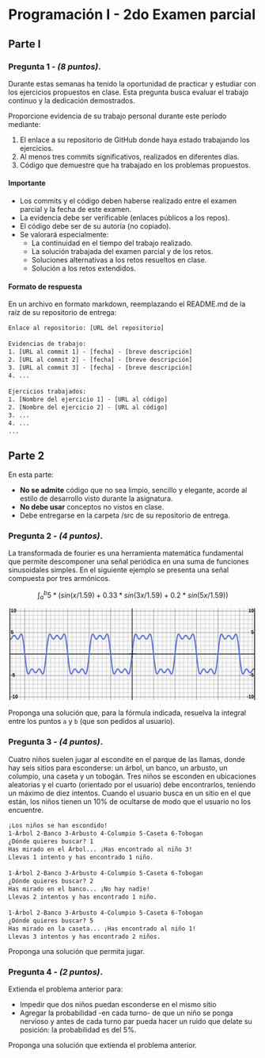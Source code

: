 # Programación I - 2do Examen parcial

## Parte I

### Pregunta 1 - *(8 puntos)*.

Durante estas semanas ha tenido la oportunidad de practicar y estudiar con los ejercicios propuestos en clase. Esta pregunta busca evaluar el trabajo continuo y la dedicación demostrados.

Proporcione evidencia de su trabajo personal durante este período mediante:

1. El enlace a su repositorio de GitHub donde haya estado trabajando los ejercicios.
1. Al menos tres commits significativos, realizados en diferentes días.
1. Código que demuestre que ha trabajado en los problemas propuestos.

#### Importante

- Los commits y el código deben haberse realizado entre el examen parcial y la fecha de este examen.
- La evidencia debe ser verificable (enlaces públicos a los repos).
- El código debe ser de su autoría (no copiado).
- Se valorará especialmente:
  - La continuidad en el tiempo del trabajo realizado.
  - La solución trabajada del examen parcial y de los retos.
  - Soluciones alternativas a los retos resueltos en clase.
  - Solución a los retos extendidos.

#### Formato de respuesta

En un archivo en formato markdown, reemplazando el README.md de la raíz de su repositorio de entrega:

```
Enlace al repositorio: [URL del repositorio]

Evidencias de trabajo:
1. [URL al commit 1] - [fecha] - [breve descripción]
2. [URL al commit 2] - [fecha] - [breve descripción]
3. [URL al commit 3] - [fecha] - [breve descripción]
4. ...

Ejercicios trabajados:
1. [Nombre del ejercicio 1] - [URL al código]
2. [Nombre del ejercicio 2] - [URL al código]
3. ...
4. ...
...
```

## Parte 2

En esta parte:

- **No se admite** código que no sea limpio, sencillo y elegante, acorde al estilo de desarrollo visto durante la asignatura.
- **No debe usar** conceptos no vistos en clase.
- Debe entregarse en la carpeta /src de su repositorio de entrega.

### Pregunta 2 - *(4 puntos)*.

La transformada de fourier es una herramienta matemática fundamental que permite descomponer una señal periódica en una suma de funciones sinusoidales simples. En el siguiente ejemplo se presenta una señal compuesta por tres armónicos.

<div align=center>

```math
\int_a^b 5 * (sin(x/1.59) + 0.33 * sin(3x/1.59) + 0.2 * sin(5x/1.59))
```

![](/images/transformadaFourier.png)

</div>

Proponga una solución que, para la fórmula indicada, resuelva la integral entre los puntos `a` y `b` (que son pedidos al usuario).

### Pregunta 3 - *(4 puntos)*.

Cuatro niños suelen jugar al escondite en el parque de las llamas, donde hay seis sitios para esconderse: un árbol, un banco, un arbusto, un columpio, una caseta y un tobogán. Tres niños se esconden en ubicaciones aleatorias y el cuarto (orientado por el usuario) debe encontrarlos, teniendo un máximo de diez intentos. Cuando el usuario busca en un sitio en el que están, los niños tienen un 10% de ocultarse de modo que el usuario no los encuentre.

```
¡Los niños se han escondido!
1-Árbol 2-Banco 3-Arbusto 4-Columpio 5-Caseta 6-Tobogan
¿Dónde quieres buscar? 1
Has mirado en el Árbol... ¡Has encontrado al niño 3!
Llevas 1 intento y has encontrado 1 niño.

1-Árbol 2-Banco 3-Arbusto 4-Columpio 5-Caseta 6-Tobogan
¿Dónde quieres buscar? 2
Has mirado en el banco... ¡No hay nadie!
Llevas 2 intentos y has encontrado 1 niño.

1-Árbol 2-Banco 3-Arbusto 4-Columpio 5-Caseta 6-Tobogan
¿Dónde quieres buscar? 5
Has mirado en la caseta... ¡Has encontrado al niño 1!
Llevas 3 intentos y has encontrado 2 niños.
```

Proponga una solución que permita jugar.

### Pregunta 4 - *(2 puntos)*.

Extienda el problema anterior para:

- Impedir que dos niños puedan esconderse en el mismo sitio
- Agregar la probabilidad -en cada turno- de que un niño se ponga nervioso y antes de cada turno par pueda hacer un ruido que delate su posición: la probabilidad es del 5%.

Proponga una solución que extienda el problema anterior.
